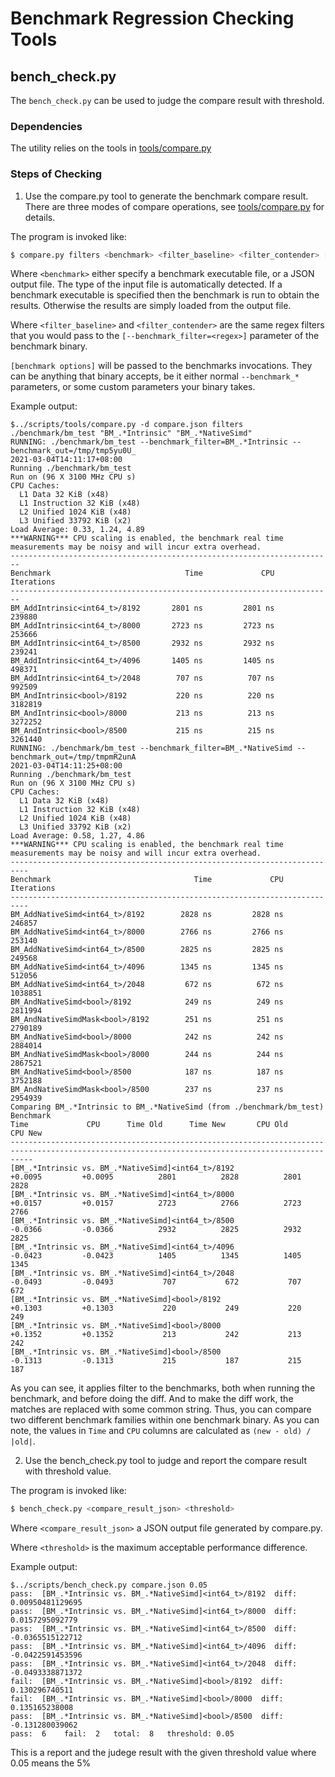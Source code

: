 # Benchmark Regression Checking Tools

## bench_check.py

The `bench_check.py` can be used to judge the compare result with threshold.

### Dependencies

The utility relies on the tools in [tools/compare.py](tools/tools.md)

### Steps of Checking

1. Use the compare.py tool to generate the benchmark compare result.
There are three modes of compare operations, see [tools/compare.py](tools/tools.md) for details.

The program is invoked like:

``` bash
$ compare.py filters <benchmark> <filter_baseline> <filter_contender> [benchmark options]...
```
Where `<benchmark>` either specify a benchmark executable file, or a JSON output file. The type of the input file is automatically detected. If a benchmark executable is specified then the benchmark is run to obtain the results. Otherwise the results are simply loaded from the output file.

Where `<filter_baseline>` and `<filter_contender>` are the same regex filters that you would pass to the `[--benchmark_filter=<regex>]` parameter of the benchmark binary.

`[benchmark options]` will be passed to the benchmarks invocations. They can be anything that binary accepts, be it either normal `--benchmark_*` parameters, or some custom parameters your binary takes.

Example output:
```
$../scripts/tools/compare.py -d compare.json filters ./benchmark/bm_test "BM_.*Intrinsic" "BM_.*NativeSimd"
RUNNING: ./benchmark/bm_test --benchmark_filter=BM_.*Intrinsic --benchmark_out=/tmp/tmp5yu0U_
2021-03-04T14:11:17+08:00
Running ./benchmark/bm_test
Run on (96 X 3100 MHz CPU s)
CPU Caches:
  L1 Data 32 KiB (x48)
  L1 Instruction 32 KiB (x48)
  L2 Unified 1024 KiB (x48)
  L3 Unified 33792 KiB (x2)
Load Average: 0.33, 1.24, 4.89
***WARNING*** CPU scaling is enabled, the benchmark real time measurements may be noisy and will incur extra overhead.
------------------------------------------------------------------------
Benchmark                              Time             CPU   Iterations
------------------------------------------------------------------------
BM_AddIntrinsic<int64_t>/8192       2801 ns         2801 ns       239880
BM_AddIntrinsic<int64_t>/8000       2723 ns         2723 ns       253666
BM_AddIntrinsic<int64_t>/8500       2932 ns         2932 ns       239241
BM_AddIntrinsic<int64_t>/4096       1405 ns         1405 ns       498371
BM_AddIntrinsic<int64_t>/2048        707 ns          707 ns       992509
BM_AndIntrinsic<bool>/8192           220 ns          220 ns      3182819
BM_AndIntrinsic<bool>/8000           213 ns          213 ns      3272252
BM_AndIntrinsic<bool>/8500           215 ns          215 ns      3261440
RUNNING: ./benchmark/bm_test --benchmark_filter=BM_.*NativeSimd --benchmark_out=/tmp/tmpmR2unA
2021-03-04T14:11:25+08:00
Running ./benchmark/bm_test
Run on (96 X 3100 MHz CPU s)
CPU Caches:
  L1 Data 32 KiB (x48)
  L1 Instruction 32 KiB (x48)
  L2 Unified 1024 KiB (x48)
  L3 Unified 33792 KiB (x2)
Load Average: 0.58, 1.27, 4.86
***WARNING*** CPU scaling is enabled, the benchmark real time measurements may be noisy and will incur extra overhead.
--------------------------------------------------------------------------
Benchmark                                Time             CPU   Iterations
--------------------------------------------------------------------------
BM_AddNativeSimd<int64_t>/8192        2828 ns         2828 ns       246857
BM_AddNativeSimd<int64_t>/8000        2766 ns         2766 ns       253140
BM_AddNativeSimd<int64_t>/8500        2825 ns         2825 ns       249568
BM_AddNativeSimd<int64_t>/4096        1345 ns         1345 ns       512056
BM_AddNativeSimd<int64_t>/2048         672 ns          672 ns      1038851
BM_AndNativeSimd<bool>/8192            249 ns          249 ns      2811994
BM_AndNativeSimdMask<bool>/8192        251 ns          251 ns      2790189
BM_AndNativeSimd<bool>/8000            242 ns          242 ns      2884014
BM_AndNativeSimdMask<bool>/8000        244 ns          244 ns      2867521
BM_AndNativeSimd<bool>/8500            187 ns          187 ns      3752188
BM_AndNativeSimdMask<bool>/8500        237 ns          237 ns      2954939
Comparing BM_.*Intrinsic to BM_.*NativeSimd (from ./benchmark/bm_test)
Benchmark                                                            Time             CPU      Time Old      Time New       CPU Old       CPU New
-------------------------------------------------------------------------------------------------------------------------------------------------
[BM_.*Intrinsic vs. BM_.*NativeSimd]<int64_t>/8192                +0.0095         +0.0095          2801          2828          2801          2828
[BM_.*Intrinsic vs. BM_.*NativeSimd]<int64_t>/8000                +0.0157         +0.0157          2723          2766          2723          2766
[BM_.*Intrinsic vs. BM_.*NativeSimd]<int64_t>/8500                -0.0366         -0.0366          2932          2825          2932          2825
[BM_.*Intrinsic vs. BM_.*NativeSimd]<int64_t>/4096                -0.0423         -0.0423          1405          1345          1405          1345
[BM_.*Intrinsic vs. BM_.*NativeSimd]<int64_t>/2048                -0.0493         -0.0493           707           672           707           672
[BM_.*Intrinsic vs. BM_.*NativeSimd]<bool>/8192                   +0.1303         +0.1303           220           249           220           249
[BM_.*Intrinsic vs. BM_.*NativeSimd]<bool>/8000                   +0.1352         +0.1352           213           242           213           242
[BM_.*Intrinsic vs. BM_.*NativeSimd]<bool>/8500                   -0.1313         -0.1313           215           187           215           187
```

As you can see, it applies filter to the benchmarks, both when running the benchmark, and before doing the diff. And to make the diff work, the matches are replaced with some common string. Thus, you can compare two different benchmark families within one benchmark binary.
As you can note, the values in `Time` and `CPU` columns are calculated as `(new - old) / |old|`.

2. Use the bench_check.py tool to judge and report the compare result with threshold value.

The program is invoked like:

``` bash
$ bench_check.py <compare_result_json> <threshold>
```

Where `<compare_result_json>` a JSON output file generated by compare.py.

Where `<threshold>` is the maximum acceptable performance difference.

Example output:
```
$../scripts/bench_check.py compare.json 0.05
pass:  [BM_.*Intrinsic vs. BM_.*NativeSimd]<int64_t>/8192  diff:  0.00950481129695
pass:  [BM_.*Intrinsic vs. BM_.*NativeSimd]<int64_t>/8000  diff:  0.0157295092779
pass:  [BM_.*Intrinsic vs. BM_.*NativeSimd]<int64_t>/8500  diff:  -0.0365515122712
pass:  [BM_.*Intrinsic vs. BM_.*NativeSimd]<int64_t>/4096  diff:  -0.0422591453596
pass:  [BM_.*Intrinsic vs. BM_.*NativeSimd]<int64_t>/2048  diff:  -0.0493338871372
fail:  [BM_.*Intrinsic vs. BM_.*NativeSimd]<bool>/8192  diff:  0.130296740511
fail:  [BM_.*Intrinsic vs. BM_.*NativeSimd]<bool>/8000  diff:  0.135165238008
pass:  [BM_.*Intrinsic vs. BM_.*NativeSimd]<bool>/8500  diff:  -0.131280039062
pass:  6    fail:  2   total:  8   threshold: 0.05
```
This is a report and the judege result with the given threshold value where 0.05 means the 5%
